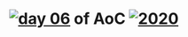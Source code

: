 # [![day 06](06)](https://adventofcode.com/2020/day/06) of AoC [![2020](2020)](https://adventofcode.com/2020)
